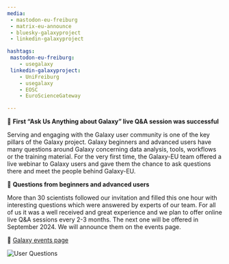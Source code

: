 ```yaml
---
media:
 - mastodon-eu-freiburg
 - matrix-eu-announce
 - bluesky-galaxyproject
 - linkedin-galaxyproject

hashtags:
 mastodon-eu-freiburg:
    - usegalaxy
 linkedin-galaxyproject:
    - UniFreiburg
    - usegalaxy
    - EOSC
    - EuroScienceGateway

---
```


🚀 **First “Ask Us Anything about Galaxy” live Q&A session was successful**

Serving and engaging with the Galaxy user community is one of the key pillars of the Galaxy project. Galaxy beginners and advanced users have many questions around Galaxy concerning data analysis, tools, workflows or the training material. For the very first time, the Galaxy-EU team offered a live webinar to Galaxy users and gave them the chance to ask questions there and meet the people behind Galaxy-EU.

🌟 **Questions from beginners and advanced users**

More than 30 scientists followed our invitation and filled this one hour with interesting questions which were answered by experts of our team. For all of us it was a well received and great experience and we plan to offer online live Q&A sessions every 2-3 months. The next one will be offered in September 2024. We will announce them on the events page.

🔗 [Galaxy events page](https://galaxyproject.org/events)

![User Questions](https://github.com/user-attachments/assets/199782f4-d4fc-4534-ae55-8ab1ec10d82c)


